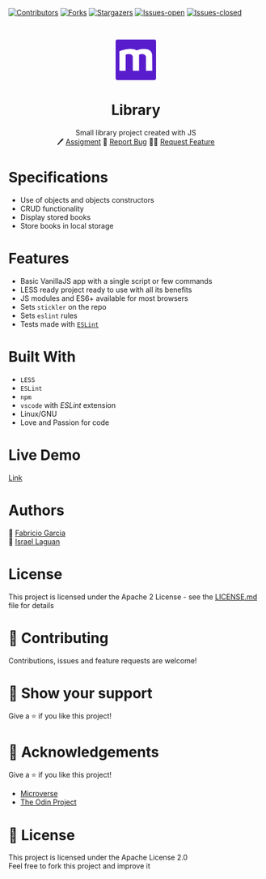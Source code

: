 <!-- PROJECT SHIELDS -->
<!--
*** "reference style" links are used for readability.
*** Reference links are enclosed in brackets [ ] instead of parentheses ( ).
*** See the bottom of this document for the declaration of the reference variables
*** for contributors-url, forks-url, etc. This is an optional, concise syntax you may use.
*** https://www.markdownguide.org/basic-syntax/#reference-style-links
-->

[![Contributors][contributors-shield]][contributors-url]
[![Forks][forks-shield]][forks-url]
[![Stargazers][stars-shield]][stars-url]
[![Issues-open][issues-open-shield]][issues-open-url]
[![Issues-closed][issues-closed-shield]][issues-closed-url]

<!-- PROJECT LOGO -->
<br />
<p align="center">
  <a href="https://www.microverse.org/">
    <img src="doc/microverse.png" alt="Logo" width="80" height="80">
  </a>

  <h1 align="center">
	Library
  </h1>

  <p align="center">
    Small library project created with JS
    <br />
	  🖊️
    <a href="https://www.theodinproject.com/courses/javascript/lessons/library">Assigment</a>
    🐞
    <a href="https://github.com/fabricio-garcia/library/issues">Report Bug</a>
    🙋‍♂️
    <a href="https://github.com/fabricio-garcia/library/issues">Request Feature</a>
  </p>
</p>

# Specifications

- Use of objects and objects constructors
- CRUD functionality
- Display stored books
- Store books in local storage

# Features

- Basic VanillaJS app with a single script or few commands
- LESS ready project ready to use with all its benefits
- JS modules and ES6+ available for most browsers
- Sets `stickler` on the repo
- Sets `eslint` rules
- Tests made with [`ESLint`](https://eslint.org/)

# Built With

- `LESS`
- `ESLint`
- `npm`
- `vscode` with _ESLint_ extension
- Linux/GNU
- Love and Passion for code

# Live Demo

[Link](#)

# Authors

👨 [Fabricio Garcia](https://github.com/fabricio-garcia)\
👨 [Israel Laguan](https://github.com/Israel-Laguan)

# License

This project is licensed under the Apache 2 License - see the [LICENSE.md](LICENSE.md) file for details

# 🤝 Contributing

Contributions, issues and feature requests are welcome!

# 🤗 Show your support

Give a ⭐️ if you like this project!

# 🏅 Acknowledgements

Give a ⭐️ if you like this project!

- [Microverse](https://www.microverse.org/)
- [The Odin Project](https://www.theodinproject.com/)

# 📝 License

This project is licensed under the Apache License 2.0\
Feel free to fork this project and improve it

<!-- MARKDOWN LINKS & IMAGES -->
<!-- https://www.markdownguide.org/basic-syntax/#reference-style-links -->

[contributors-shield]: https://img.shields.io/github/contributors/fabricio-garcia/library?style=plastic
[contributors-url]: https://github.com/fabricio-garcia/library/graphs/contributors
[forks-shield]: https://img.shields.io/github/forks/fabricio-garcia/library?style=plastic
[forks-url]: https://github.com/fabricio-garcia/library/network/members
[stars-shield]: https://img.shields.io/github/stars/fabricio-garcia/library?style=plastic
[stars-url]: https://github.com/fabricio-garcia/library/stargazers
[issues-open-shield]: https://img.shields.io/github/issues/fabricio-garcia/library?style=plastic
[issues-closed-url]: https://github.com/fabricio-garcia/library/issues
[issues-closed-shield]: https://img.shields.io/github/issues-closed/fabricio-garcia/library?style=plastic
[issues-open-url]: https://github.com/fabricio-garcia/library/issues
